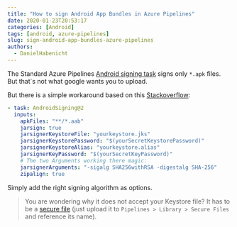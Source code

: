 ```yaml
---
title: "How to sign Android App Bundles in Azure Pipelines"
date: 2020-01-23T20:53:17
categories: [Android]
tags: [android, azure-pipelines]
slug: sign-android-app-bundles-azure-pipelines
authors:
  - DanielHabenicht
---
```


The Standard Azure Pipelines [Android signing task][1] signs only `*.apk` files. But that`s not what google wants you to upload.

<!-- more -->

But there is a simple workaround based on this [Stackoverflow][2]:

```yaml
- task: AndroidSigning@2
  inputs:
    apkFiles: "**/*.aab"
    jarsign: true
    jarsignerKeystoreFile: "yourkeystore.jks"
    jarsignerKeystorePassword: "$(yourSecretKeystorePassword)"
    jarsignerKeystoreAlias: "yourkeystore.alias"
    jarsignerKeyPassword: "$(yourSecretKeyPassword)"
    # The two Arguments working there magic:
    jarsignerArguments: "-sigalg SHA256withRSA -digestalg SHA-256"
    zipalign: true
```

Simply add the right signing algorithm as options.

> You are wondering why it does not accept your Keystore file? It has to be a [secure file][3] (just upload it to `Pipelines > Library > Secure Files` and reference its name).

[1]: https://docs.microsoft.com/en-us/azure/devops/pipelines/tasks/build/android-signing?view=azure-devops
[2]: https://stackoverflow.com/a/54376038/9277073
[3]: https://docs.microsoft.com/en-us/azure/devops/pipelines/library/secure-files?view=azure-devops

